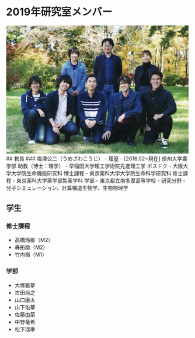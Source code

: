 # 2019年研究室メンバー
<img src="/HP/images/2020PHOTOlabmembers.png" alt="2019年度写真" width="500.4" height="349.7">
## 教員
### 梅澤公二（うめざわこうじ）
- 履歴
    - [2016.02~現在] 信州大学農学部 助教（博士：理学）
    - 早稲田大学理工学術院先進理工学 ポスドク
    - 大阪大学大学院生命機能研究科 博士課程
    - 東京薬科大学大学院生命科学研究科 修士課程
    - 東京薬科大学薬学部製薬学科 学部
    - 東京都立南多摩高等学校
- 研究分野
    - 分子シミュレーション、計算構造生物学、生物物理学

## 学生
### 修士課程
- 高橋玲那（M2）
- 轟拓磨（M2）
- 竹内嶺（M1）
### 学部
- 大塚雅夢
- 古田尚之
- 山口康太
- 山下佑華
- 佐藤由菜
- 中野竜希
- 松下瑞季

